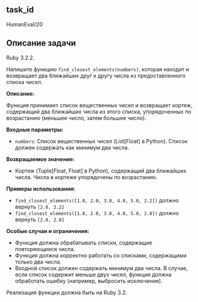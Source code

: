 ## task_id
HumanEval/20

## Описание задачи
Ruby 3.2.2.

Напишите функцию `find_closest_elements(numbers)`, которая находит и возвращает два ближайших друг к другу числа из предоставленного списка чисел.

**Описание:**

Функция принимает список вещественных чисел и возвращает кортеж, содержащий два ближайших числа из этого списка, упорядоченных по возрастанию (меньшее число, затем большее число).

**Входные параметры:**

* `numbers`: Список вещественных чисел (List[Float] в Python).  Список должен содержать как минимум два числа.

**Возвращаемое значение:**

* Кортеж (Tuple[Float, Float] в Python), содержащий два ближайших числа. Числа в кортеже упорядочены по возрастанию.

**Примеры использования:**

* `find_closest_elements([1.0, 2.0, 3.0, 4.0, 5.0, 2.2])`  должно вернуть `[2.0, 2.2]`
* `find_closest_elements([1.0, 2.0, 3.0, 4.0, 5.0, 2.0])` должно вернуть `[2.0, 2.0]`


**Особые случаи и ограничения:**

* Функция должна обрабатывать списки, содержащие повторяющиеся числа.
* Функция должна корректно работать со списками, содержащими только два числа.
*  Входной список должен содержать минимум два числа.  В случае, если список содержит меньше двух чисел, функция должна обработать ошибку (например, выбросить исключение).


Реализация функции должна быть на Ruby 3.2.

